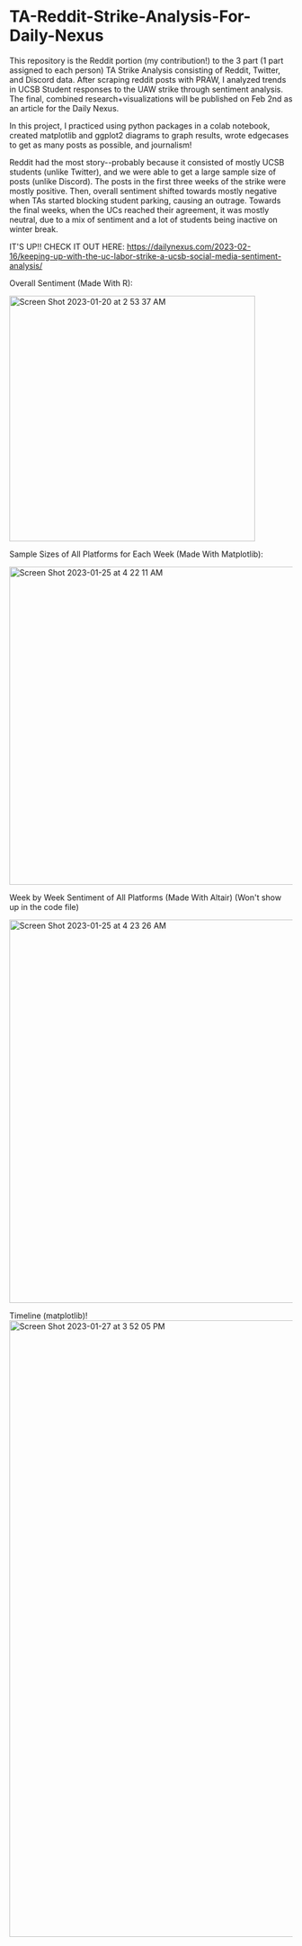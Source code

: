# TA-Reddit-Strike-Analysis-For-Daily-Nexus

This repository is the Reddit portion (my contribution!) to the 3 part (1 part assigned to each person) TA Strike Analysis consisting of Reddit, Twitter, and Discord data. After scraping reddit posts with PRAW, I analyzed trends in UCSB Student responses to the UAW strike through sentiment analysis. The final, combined research+visualizations will be published on Feb 2nd as an article for the Daily Nexus.

In this project, I practiced using python packages in a colab notebook, created matplotlib and ggplot2 diagrams to graph results, wrote edgecases to get as many posts as possible, and journalism!

Reddit had the most story--probably because it consisted of mostly UCSB students (unlike Twitter), and we were able to get a large sample size of posts (unlike Discord). The posts in the first three weeks of the strike were mostly positive. Then, overall sentiment shifted towards mostly negative when TAs started blocking student parking, causing an outrage. Towards the final weeks, when the UCs reached their agreement, it was mostly neutral, due to a mix of sentiment and a lot of students being inactive on winter break.

IT'S UP!! CHECK IT OUT HERE: https://dailynexus.com/2023-02-16/keeping-up-with-the-uc-labor-strike-a-ucsb-social-media-sentiment-analysis/

Overall Sentiment (Made With R):

<img width="437" alt="Screen Shot 2023-01-20 at 2 53 37 AM" src="https://user-images.githubusercontent.com/114623857/213678434-491571e6-cc4b-4fea-b781-8e39a0b554ea.png">

Sample Sizes of All Platforms for Each Week (Made With Matplotlib):

<img width="566" alt="Screen Shot 2023-01-25 at 4 22 11 AM" src="https://user-images.githubusercontent.com/114623857/214562333-1b821164-a94f-41ae-817f-518b206c152c.png">

Week by Week Sentiment of All Platforms (Made With Altair) (Won't show up in the code file)

<img width="682" alt="Screen Shot 2023-01-25 at 4 23 26 AM" src="https://user-images.githubusercontent.com/114623857/214563716-58661b49-682c-446d-a15e-cf075f815b7b.png">

Timeline (matplotlib)!
<img width="1097" alt="Screen Shot 2023-01-27 at 3 52 05 PM" src="https://user-images.githubusercontent.com/114623857/215227027-585592dc-f757-4345-ab8a-ea81f4c8cb51.png">
